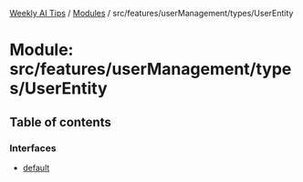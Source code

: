 [Weekly AI Tips](../README.md) / [Modules](../modules.md) / src/features/userManagement/types/UserEntity

# Module: src/features/userManagement/types/UserEntity

## Table of contents

### Interfaces

- [default](../interfaces/src_features_userManagement_types_UserEntity.default.md)
